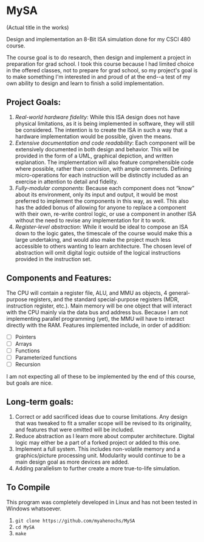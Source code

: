 # MySA
(Actual title in the works)

Design and implementation an 8-Bit ISA simulation done for my CSCI 480 course.

The course goal is to do research, then design and implement a project in preparation for grad school.
I took this course because I had limited choice in the offered classes, not to prepare for grad school, so my project's goal is to make something I'm interested in and proud of at the end--a test of my own ability to design and learn to finish a solid implementation.

## Project Goals:
  1.  *Real-world hardware fidelity*: While this ISA design does not have physical limitations, as it is being implemented in software, they will still be considered. The intention is to create the ISA in such a way that a hardware implementation would be possible, given the means. 
  2.  *Extensive documentation and code readability*: Each component will be extensively documented in both design and behavior. This will be provided in the form of a UML, graphical depiction, and written explanation. The implementation will also feature comprehensible code where possible, rather than concision, with ample comments. Defining micro-operations for each instruction will be distinctly included as an exercise in attention to detail and fidelity. 
  3.  *Fully-modular components*: Because each component does not “know” about its environment, only its input and output, it would be most preferred to implement the components in this way, as well. This also has the added bonus of allowing for anyone to replace a component with their own, re-write control logic, or use a component in another ISA without the need to revise any implementation for it to work.  
  4.  *Register-level abstraction*: While it would be ideal to compose an ISA down to the logic gates, the timescale of the course would make this a large undertaking, and would also make the project much less accessible to others wanting to learn architecture. The chosen level of abstraction will omit digital logic outside of the logical instructions provided in the instruction set. 

## Components and Features:
  The CPU will contain a register file, ALU, and MMU as objects, 4 general-purpose registers, and the standard special-purpose registers (MDR, instruction register, etc.).
  Main memory will be one object that will interact with the CPU mainly via the data bus and address bus. Because I am not implementing parallel programming (yet), the MMU will have to interact directly with the RAM.
  Features implemented include, in order of addition:
  - [ ] Pointers
  - [ ] Arrays
  - [ ] Functions
  - [ ] Parameterized functions
  - [ ] Recursion
  
  I am not expecting all of these to be implemented by the end of this course, but goals are nice.
 
## Long-term goals:
  1.  Correct or add sacrificed ideas due to course limitations. Any design that was tweaked to fit a smaller scope will be revised to its originality, and features that were omitted will be included. 
  2.  Reduce abstraction as I learn more about computer architecture. Digital logic may either be a part of a forked project or added to this one. 
  3.  Implement a full system. This includes non-volatile memory and a graphics/picture processing unit. Modularity would continue to be a main design goal as more devices are added. 
  4.  Adding parallelism to further create a more true-to-life simulation.

## To Compile
  This program was completely developed in Linux and has not been tested in Windows whatsoever.

  1. `git clone https://github.com/myahenochs/MySA`
  2. `cd MySA`
  3. `make`
